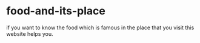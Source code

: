 # food-and-its-place
if you want to know the food which is famous in the place that you visit this website helps you.
